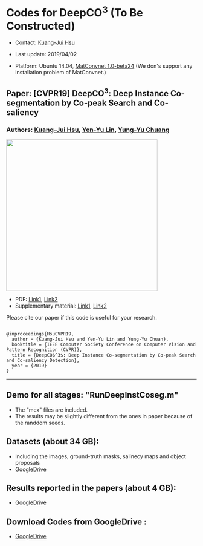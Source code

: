 # Codes for DeepCO<sup>3</sup> (To Be Constructed)

- Contact: [Kuang-Jui Hsu](https://www.citi.sinica.edu.tw/pages/kjhsu/)

- Last update: 2019/04/02

- Platform: Ubuntu 14.04, [MatConvnet 1.0-beta24](http://www.vlfeat.org/matconvnet/) (We don's support any installation problem of MatConvnet.)

## Paper: [CVPR19] DeepCO<sup>3</sup>: Deep Instance Co-segmentation by Co-peak Search and Co-saliency
### Authors: [Kuang-Jui Hsu](https://www.citi.sinica.edu.tw/pages/kjhsu/), [Yen-Yu Lin](https://www.citi.sinica.edu.tw/pages/yylin/index_en.html), [Yung-Yu Chuang](https://www.csie.ntu.edu.tw/~cyy/)

<img src="https://github.com/KuangJuiHsu/DeepCO3/blob/master/Images/CVPR19.PNG" height="400"/>

+ PDF: [Link1](https://github.com/KuangJuiHsu/DeepCO3), [Link2](https://github.com/KuangJuiHsu/DeepCO3)
+ Supplementary material: [Link1](https://github.com/KuangJuiHsu/DeepCO3), [Link2](https://github.com/KuangJuiHsu/DeepCO3)

<p>Please cite our paper if this code is useful for your research.</p>
<pre><code>
@inproceedings{HsuCVPR19,
  author = {Kuang-Jui Hsu and Yen-Yu Lin and Yung-Yu Chuan},
  booktitle = {IEEE Computer Society Conference on Computer Vision and Pattern Recognition (CVPR)},
  title = {DeepCO$^3$: Deep Instance Co-segmentation by Co-peak Search and Co-saliency Detection},
  year = {2019}
}
</code></pre>

---

## Demo for all stages: "RunDeepInstCoseg.m"
+ The "mex" files are included.
+ The results may be slightly different from the ones in paper because of the randdom seeds.

## Datasets (about 34 GB):
- Including the images, ground-truth masks, salinecy maps and object proposals
- [GoogleDrive](https://drive.google.com/file/d/1IDyC8NXQdOZEaji6GKQZbh9uZ5B2r_79/view?usp=sharing)

## Results reported in the papers (about 4 GB):
- [GoogleDrive](https://drive.google.com/file/d/1sMr11hbmc6w3GZAOKy5pbEZxyHBJtb8z/view?usp=sharing)

## Download Codes from GoogleDrive :
- [GoogleDrive](https://drive.google.com/file/d/1NnEVkrrrYyi5oNRKuIlQ6dkdupC5kHbB/view?usp=sharing)
